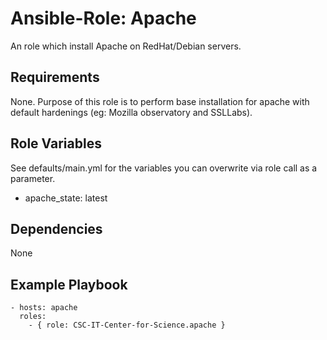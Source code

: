 Ansible-Role: Apache
=========

An role which install Apache on RedHat/Debian servers.

Requirements
------------

None. Purpose of this role is to perform base installation for apache with default hardenings (eg: Mozilla observatory and SSLLabs).

Role Variables
--------------

See defaults/main.yml for the variables you can overwrite via role call as a parameter.

* apache_state: latest

Dependencies
------------

None

Example Playbook
----------------

    - hosts: apache
      roles:
        - { role: CSC-IT-Center-for-Science.apache }



